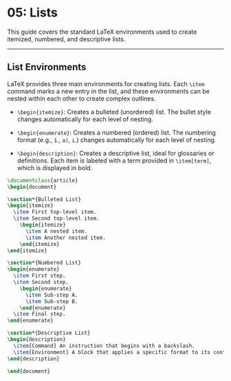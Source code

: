 # 05: Lists

This guide covers the standard LaTeX environments used to create itemized, numbered, and descriptive lists.

---

## List Environments

LaTeX provides three main environments for creating lists. Each `\item` command marks a new entry in the list, and these environments can be nested within each other to create complex outlines.

- `\begin{itemize}`: Creates a bulleted (unordered) list. The bullet style changes automatically for each level of nesting.

- `\begin{enumerate}`: Creates a numbered (ordered) list. The numbering format (e.g., `1`., `a)`, `i`.) changes automatically for each level of nesting.

- `\begin{description}`: Creates a descriptive list, ideal for glossaries or definitions. Each item is labeled with a term provided in `\item[term]`, which is displayed in bold.

```latex
\documentclass{article}
\begin{document}

\section*{Bulleted List}
\begin{itemize}
  \item First top-level item.
  \item Second top-level item.
    \begin{itemize}
      \item A nested item.
      \item Another nested item.
    \end{itemize}
\end{itemize}

\section*{Numbered List}
\begin{enumerate}
  \item First step.
  \item Second step.
    \begin{enumerate}
      \item Sub-step A.
      \item Sub-step B.
    \end{enumerate}
  \item Final step.
\end{enumerate}

\section*{Descriptive List}
\begin{description}
  \item[Command] An instruction that begins with a backslash.
  \item[Environment] A block that applies a specific format to its content.
\end{description}

\end{document}
```
